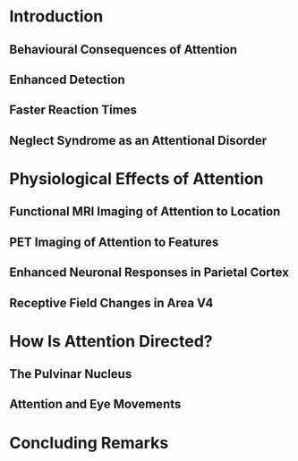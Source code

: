 # Introduction

## Behavioural Consequences of Attention
## Enhanced Detection
## Faster Reaction Times
## Neglect Syndrome as an Attentional Disorder
# Physiological Effects of Attention

## Functional MRI Imaging of Attention to Location
## PET Imaging of Attention to Features
## Enhanced Neuronal Responses in Parietal Cortex

## Receptive Field Changes in Area V4

# How Is Attention Directed?

## The Pulvinar Nucleus
## Attention and Eye Movements
# Concluding Remarks